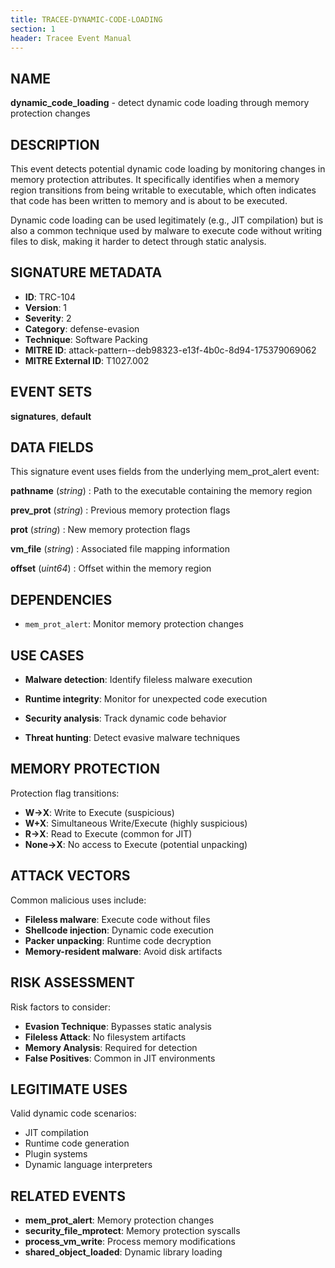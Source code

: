 ```yaml
---
title: TRACEE-DYNAMIC-CODE-LOADING
section: 1
header: Tracee Event Manual
---
```


## NAME

**dynamic_code_loading** - detect dynamic code loading through memory protection changes

## DESCRIPTION

This event detects potential dynamic code loading by monitoring changes in memory protection attributes. It specifically identifies when a memory region transitions from being writable to executable, which often indicates that code has been written to memory and is about to be executed.

Dynamic code loading can be used legitimately (e.g., JIT compilation) but is also a common technique used by malware to execute code without writing files to disk, making it harder to detect through static analysis.

## SIGNATURE METADATA

- **ID**: TRC-104
- **Version**: 1
- **Severity**: 2
- **Category**: defense-evasion
- **Technique**: Software Packing
- **MITRE ID**: attack-pattern--deb98323-e13f-4b0c-8d94-175379069062
- **MITRE External ID**: T1027.002

## EVENT SETS

**signatures**, **default**

## DATA FIELDS

This signature event uses fields from the underlying mem_prot_alert event:

**pathname** (*string*)
: Path to the executable containing the memory region

**prev_prot** (*string*)
: Previous memory protection flags

**prot** (*string*)
: New memory protection flags

**vm_file** (*string*)
: Associated file mapping information

**offset** (*uint64*)
: Offset within the memory region

## DEPENDENCIES

- `mem_prot_alert`: Monitor memory protection changes

## USE CASES

- **Malware detection**: Identify fileless malware execution

- **Runtime integrity**: Monitor for unexpected code execution

- **Security analysis**: Track dynamic code behavior

- **Threat hunting**: Detect evasive malware techniques

## MEMORY PROTECTION

Protection flag transitions:

- **W→X**: Write to Execute (suspicious)
- **W+X**: Simultaneous Write/Execute (highly suspicious)
- **R→X**: Read to Execute (common for JIT)
- **None→X**: No access to Execute (potential unpacking)

## ATTACK VECTORS

Common malicious uses include:

- **Fileless malware**: Execute code without files
- **Shellcode injection**: Dynamic code execution
- **Packer unpacking**: Runtime code decryption
- **Memory-resident malware**: Avoid disk artifacts

## RISK ASSESSMENT

Risk factors to consider:

- **Evasion Technique**: Bypasses static analysis
- **Fileless Attack**: No filesystem artifacts
- **Memory Analysis**: Required for detection
- **False Positives**: Common in JIT environments

## LEGITIMATE USES

Valid dynamic code scenarios:

- JIT compilation
- Runtime code generation
- Plugin systems
- Dynamic language interpreters

## RELATED EVENTS

- **mem_prot_alert**: Memory protection changes
- **security_file_mprotect**: Memory protection syscalls
- **process_vm_write**: Process memory modifications
- **shared_object_loaded**: Dynamic library loading
